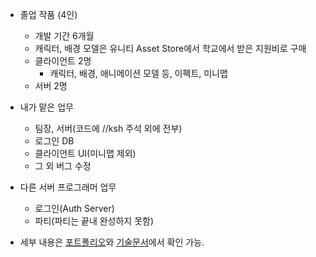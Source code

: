 * 졸업 작품 (4인)
	* 개발 기간 6개월
	* 캐릭터, 배경 모델은 유니티 Asset Store에서 학교에서 받은 지원비로 구매
	* 클라이언트 2명
		* 캐릭터, 배경, 애니메이션 모델 등, 이펙트, 미니맵
	* 서버 2명
	
* 내가 맡은 업무
	* 팀장, 서버(코드에 //ksh 주석 외에 전부)
	* 로그인 DB
	* 클라이언트 UI(미니맵 제외)
	* 그 외 버그 수정
 
* 다른 서버 프로그래머 업무
	* 로그인(Auth Server)
	* 파티(파티는 끝내 완성하지 못함)


* 세부 내용은 [포트폴리오](https://github.com/junhun0106/Cplusplus/blob/main/University/%ED%8F%AC%ED%8A%B8%ED%8F%B4%EB%A6%AC%EC%98%A4_%EC%86%8C%EA%B0%9C%EC%84%9C_ver_4.pdf)와 [기술문서](https://github.com/junhun0106/Cplusplus/blob/main/University/%EC%A1%B8%EC%97%85%EC%9E%91%ED%92%88/%EC%84%9C%EB%B2%84%20%EA%B8%B0%EC%88%A0%20%EB%AC%B8%EC%84%9C_ver_3.pdf)에서 확인 가능.
